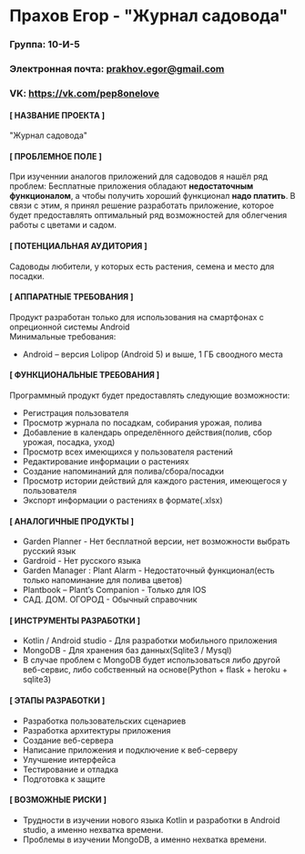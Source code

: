 # Прахов Егор - "Журнал садовода"
### Группа: 10-И-5
### Электронная почта: prakhov.egor@gmail.com
### VK: https://vk.com/pep8onelove
#### [ НАЗВАНИЕ ПРОЕКТА ]
"Журнал садовода"
#### [ ПРОБЛЕМНОЕ ПОЛЕ ]
При изученнии аналогов приложений для садоводов я нашёл ряд проблем: Бесплатные приложения обладают **недостаточным функционалом**, а чтобы получить хороший функционал **надо платить**. В связи с этим, я принял решение разработать приложение, которое будет предоставлять оптимальный ряд возможностей для облегчения работы с цветами и садом.
#### [ ПОТЕНЦИАЛЬНАЯ АУДИТОРИЯ ]
Садоводы любители, у которых есть растения, семена и место для посадки.
#### [ АППАРАТНЫЕ ТРЕБОВАНИЯ ]
Продукт разработан только для использования на смартфонах с опреционной системы Android \
Минимальные требования:
* Android – версия Lolipop (Android 5) и выше, 1 ГБ своодного места
#### [ ФУНКЦИОНАЛЬНЫЕ ТРЕБОВАНИЯ ]
Программный продукт будет предоставлять следующие возможности:
* Регистрация пользователя
* Просмотр журнала по посадкам, собирания урожая, полива
* Добавление в календарь определённого действия(полив, сбор урожая, посадка, уход)
* Просмотр всех имеющихся у пользователя растений
* Редактирование информации о растениях
* Создание напоминаний для полива/сбора/посадки
* Просмотр истории действий для каждого растения, имеющегося у пользователя
* Экспорт информации о растениях в формате(.xlsx)
#### [ АНАЛОГИЧНЫЕ ПРОДУКТЫ ]
* Garden Planner - Нет бесплатной версии, нет возможности выбрать русский язык
* Gardroid - Нет русского языка
* Garden Manager : Plant Alarm - Недостаточный функционал(есть только напоминание для полива цветов)
* Plantbook – Plant’s Companion - Только для IOS
* САД. ДОМ. ОГОРОД - Обычный справочник
#### [ ИНСТРУМЕНТЫ РАЗРАБОТКИ ]
* Kotlin / Android studio - Для разработки мобильного приложения
* MongoDB - Для хранения баз данных(Sqlite3 / Mysql)
* В случае проблем с MongoDB будет использоваться либо другой веб-сервис, либо собственный на основе(Python + flask + heroku + sqlite3)
#### [ ЭТАПЫ РАЗРАБОТКИ ]
* Разработка пользовательских сценариев
* Разработка архитектуры приложения
* Создание веб-сервера
* Написание приложения и подключение к веб-серверу
* Улучшение интерфейса 
* Тестирование и отладка 
* Подготовка к защите
#### [ ВОЗМОЖНЫЕ РИСКИ ]
* Трудности в изучении нового языка Kotlin и разработки в Android studio, а именно нехватка времени.
* Проблемы в изучении MongoDB, а именно нехватка времени.
